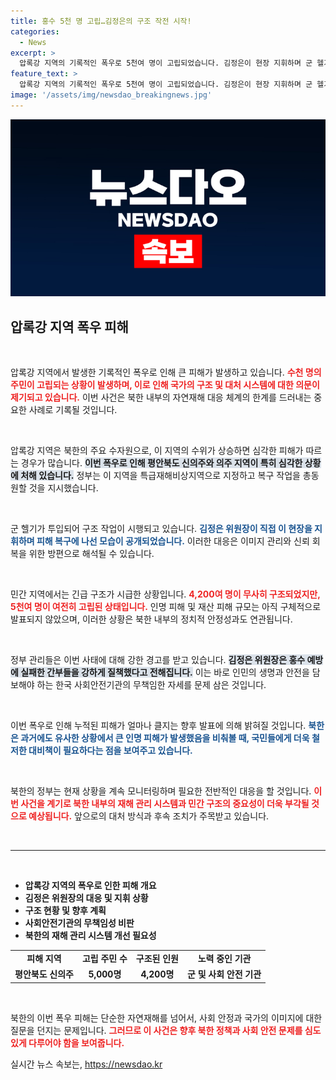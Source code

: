```yaml
---
title: 홍수 5천 명 고립…김정은의 구조 작전 시작!
categories:
  - News
excerpt: >
  압록강 지역의 기록적인 폭우로 5천여 명이 고립되었습니다. 김정은이 현장 지휘하며 군 헬기 투입, 간부들 질책까지 이어진 침수 피해의 전말은? 클릭해 확인하세요!
feature_text: >
  압록강 지역의 기록적인 폭우로 5천여 명이 고립되었습니다. 김정은이 현장 지휘하며 군 헬기 투입, 간부들 질책까지 이어진 침수 피해의 전말은? 클릭해 확인하세요!
image: '/assets/img/newsdao_breakingnews.jpg'
---
```


<p><img src="/assets/img/newsdao_breakingnews.jpg" alt="flaretime 속보" /></p>

<h2 data-ke-size="size26">압록강 지역 폭우 피해</h2>

<p data-ke-size="size16">&nbsp;</p>

<p>압록강 지역에서 발생한 기록적인 폭우로 인해 큰 피해가 발생하고 있습니다. <b><span style="color: #ee2323;">수천 명의 주민이 고립되는 상황이 발생하며, 이로 인해 국가의 구조 및 대처 시스템에 대한 의문이 제기되고 있습니다.</span></b> 이번 사건은 북한 내부의 자연재해 대응 체계의 한계를 드러내는 중요한 사례로 기록될 것입니다.</p>

<p data-ke-size="size16">&nbsp;</p>

<p>압록강 지역은 북한의 주요 수자원으로, 이 지역의 수위가 상승하면 심각한 피해가 따르는 경우가 많습니다. <b><span style="background-color: #21538527;">이번 폭우로 인해 평안북도 신의주와 의주 지역이 특히 심각한 상황에 처해 있습니다.</span></b> 정부는 이 지역을 특급재해비상지역으로 지정하고 복구 작업을 총동원할 것을 지시했습니다.</p>

<p data-ke-size="size16">&nbsp;</p>

<p>군 헬기가 투입되어 구조 작업이 시행되고 있습니다. <b><span style="color: #1a5490;">김정은 위원장이 직접 이 현장을 지휘하며 피해 복구에 나선 모습이 공개되었습니다.</span></b> 이러한 대응은 이미지 관리와 신뢰 회복을 위한 방편으로 해석될 수 있습니다.</p>

<p data-ke-size="size16">&nbsp;</p>

<p>민간 지역에서는 긴급 구조가 시급한 상황입니다. <b><span style="color: #ee2323;">4,200여 명이 무사히 구조되었지만, 5천여 명이 여전히 고립된 상태입니다.</span></b> 인명 피해 및 재산 피해 규모는 아직 구체적으로 발표되지 않았으며, 이러한 상황은 북한 내부의 정치적 안정성과도 연관됩니다.</p>

<p data-ke-size="size16">&nbsp;</p>

<p>정부 관리들은 이번 사태에 대해 강한 경고를 받고 있습니다. <b><span style="background-color: #21538527;">김정은 위원장은 홍수 예방에 실패한 간부들을 강하게 질책했다고 전해집니다.</span></b> 이는 바로 인민의 생명과 안전을 담보해야 하는 한국 사회안전기관의 무책임한 자세를 문제 삼은 것입니다.</p>

<p data-ke-size="size16">&nbsp;</p>

<p>이번 폭우로 인해 누적된 피해가 얼마나 클지는 향후 발표에 의해 밝혀질 것입니다. <b><span style="color: #1a5490;">북한은 과거에도 유사한 상황에서 큰 인명 피해가 발생했음을 비춰볼 때, 국민들에게 더욱 철저한 대비책이 필요하다는 점을 보여주고 있습니다.</span></b></p>

<p data-ke-size="size16">&nbsp;</p>

<p>북한의 정부는 현재 상황을 계속 모니터링하며 필요한 전반적인 대응을 할 것입니다. <b><span style="color: #ee2323;">이번 사건을 계기로 북한 내부의 재해 관리 시스템과 민간 구조의 중요성이 더욱 부각될 것으로 예상됩니다.</span></b> 앞으로의 대처 방식과 후속 조치가 주목받고 있습니다.</p>

<p data-ke-size="size16">&nbsp;</p>

<hr>

<p data-ke-size="size16">&nbsp;</p>

<ul>
<li><b>압록강 지역의 폭우로 인한 피해 개요</b></li>
<li><b>김정은 위원장의 대응 및 지휘 상황</b></li>
<li><b>구조 현황 및 향후 계획</b></li>
<li><b>사회안전기관의 무책임성 비판</b></li>
<li><b>북한의 재해 관리 시스템 개선 필요성</b></li>
</ul>

<table style="width:100%; border-collapse:collapse;">
<tr>
<td style="text-align: center; height: 17px;"><b>피해 지역</b></td>
<td style="text-align: center; height: 17px;"><b>고립 주민 수</b></td>
<td style="text-align: center; height: 17px;"><b>구조된 인원</b></td>
<td style="text-align: center; height: 17px;"><b>노력 중인 기관</b></td>
</tr>
<tr>
<td style="text-align: center; height: 17px;"><b>평안북도 신의주</b></td>
<td style="text-align: center; height: 17px;"><b>5,000명</b></td>
<td style="text-align: center; height: 17px;"><b>4,200명</b></td>
<td style="text-align: center; height: 17px;"><b>군 및 사회 안전 기관</b></td>
</tr>
</table>

<p data-ke-size="size16">&nbsp;</p>

<p>북한의 이번 폭우 피해는 단순한 자연재해를 넘어서, 사회 안정과 국가의 이미지에 대한 질문을 던지는 문제입니다. <b><span style="color: #ee2323;">그러므로 이 사건은 향후 북한 정책과 사회 안전 문제를 심도 있게 다루어야 함을 보여줍니다.</span></b></p>
실시간 뉴스 속보는, <a href="https://newsdao.kr" rel="dofollow">https://newsdao.kr</a>


